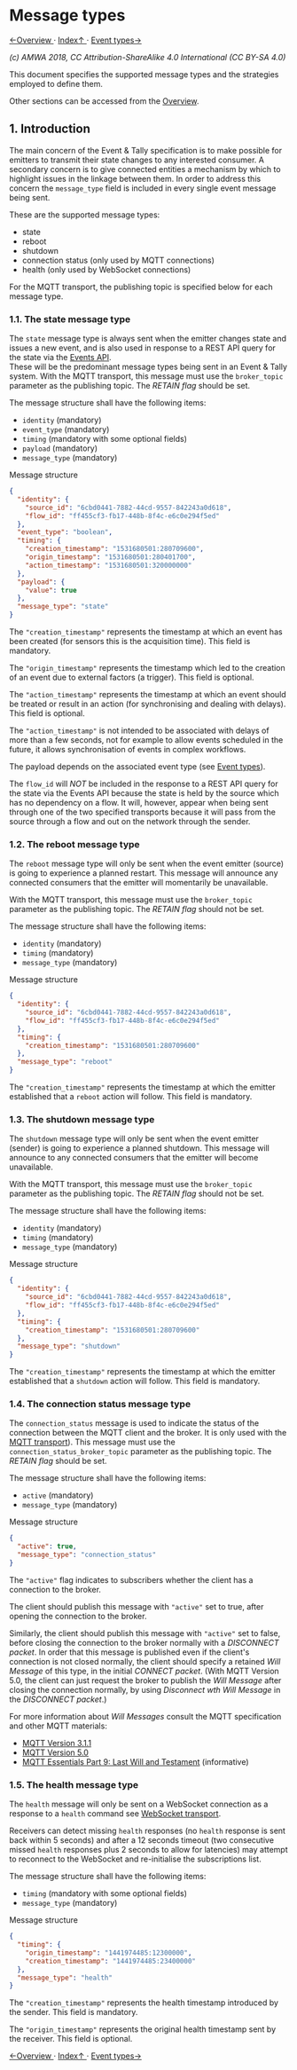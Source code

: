 # Message types
[←Overview ](1.0._Overview.md) · [ Index↑ ](..) · [Event types→](3.0._Event_types.md)

_(c) AMWA 2018, CC Attribution-ShareAlike 4.0 International (CC BY-SA 4.0)_

This document specifies the supported message types and the strategies employed to define them.

Other sections can be accessed from the [Overview](1.0._Overview.md).

## 1. Introduction

The main concern of the Event & Tally specification is to make possible for emitters to transmit their state changes to any interested consumer.
A secondary concern is to give connected entities a mechanism by which to highlight issues in the linkage between them. In order to address this concern the `message_type` field is included in every single event message being sent.

These are the supported message types:

* state
* reboot
* shutdown
* connection status (only used by MQTT connections)
* health (only used by WebSocket connections)

For the MQTT transport, the publishing topic is specified below for each message type.

### 1.1. The state message type

The `state` message type is always sent when the emitter changes state and issues a new event, and is also used in response to a REST API query for the state via the [Events API](6.0._Event_and_tally_rest_api.md).  
These will be the predominant message types being sent in an Event & Tally system.
With the MQTT transport, this message must use the `broker_topic` parameter as the publishing topic. The *RETAIN flag* should be set.

The message structure shall have the following items:

* `identity` (mandatory)
* `event_type` (mandatory)
* `timing` (mandatory with some optional fields)
* `payload` (mandatory)
* `message_type` (mandatory)

Message structure

```json
{
  "identity": {
    "source_id": "6cbd0441-7882-44cd-9557-842243a0d618",
    "flow_id": "ff455cf3-fb17-448b-8f4c-e6c0e294f5ed"
  },
  "event_type": "boolean",
  "timing": {
    "creation_timestamp": "1531680501:280709600",
    "origin_timestamp": "1531680501:280401700",
    "action_timestamp": "1531680501:320000000"
  },
  "payload": {
    "value": true
  },
  "message_type": "state"
}
```

The `"creation_timestamp"` represents the timestamp at which an event has been created (for sensors this is the acquisition time). This field is mandatory.

The `"origin_timestamp"` represents the timestamp which led to the creation of an event due to external factors (a trigger). This field is optional.

The `"action_timestamp"` represents the timestamp at which an event should be treated or result in an action (for synchronising and dealing with delays). This field is optional.

The `"action_timestamp"` is not intended to be associated with delays of more than a few seconds, not for example to allow events scheduled in the future, it allows synchronisation of events in complex workflows.

The payload depends on the associated event type (see [Event types](3.0._Event_types.md)).

The `flow_id` will _NOT_ be included in the response to a REST API query for the state via the Events API because the state is held by the source which has no dependency on a flow. It will, however, appear when being sent through one of the two specified transports because it will pass from the source through a flow and out on the network through the sender.

### 1.2. The reboot message type

The `reboot` message type will only be sent when the event emitter (source) is going to experience a planned restart. This message will announce any connected consumers that the emitter will momentarily be unavailable.

With the MQTT transport, this message must use the `broker_topic` parameter as the publishing topic. The *RETAIN flag* should not be set.

The message structure shall have the following items:

* `identity` (mandatory)
* `timing` (mandatory)
* `message_type` (mandatory)

Message structure

```json
{
  "identity": {
    "source_id": "6cbd0441-7882-44cd-9557-842243a0d618",
    "flow_id": "ff455cf3-fb17-448b-8f4c-e6c0e294f5ed"
  },
  "timing": {
    "creation_timestamp": "1531680501:280709600"
  },
  "message_type": "reboot"
}
```

The `"creation_timestamp"` represents the timestamp at which the emitter established that a `reboot` action will follow. This field is mandatory.

### 1.3. The shutdown message type

The `shutdown` message type will only be sent when the event emitter (sender) is going to experience a planned shutdown. This message will announce to any connected consumers that the emitter will become unavailable.

With the MQTT transport, this message must use the `broker_topic` parameter as the publishing topic. The *RETAIN flag* should not be set.

The message structure shall have the following items:

* `identity` (mandatory)
* `timing` (mandatory)
* `message_type` (mandatory)

Message structure

```json
{
  "identity": {
    "source_id": "6cbd0441-7882-44cd-9557-842243a0d618",
    "flow_id": "ff455cf3-fb17-448b-8f4c-e6c0e294f5ed"
  },
  "timing": {
    "creation_timestamp": "1531680501:280709600"
  },
  "message_type": "shutdown"
}
```

The `"creation_timestamp"` represents the timestamp at which the emitter established that a `shutdown` action will follow. This field is mandatory.

### 1.4. The connection status message type

The `connection_status` message is used to indicate the status of the connection between the MQTT client and the broker.
It is only used with the [MQTT transport](5.1._Transport_-_MQTT.md)).
This message must use the `connection_status_broker_topic` parameter as the publishing topic. The *RETAIN flag* should be set.

The message structure shall have the following items:

* `active` (mandatory)
* `message_type` (mandatory)

Message structure

```json
{
  "active": true,
  "message_type": "connection_status"
}
```

The `"active"` flag indicates to subscribers whether the client has a connection to the broker.

The client should publish this message with `"active"` set to true, after opening the connection to the broker.

Similarly, the client should publish this message with `"active"` set to false, before closing the connection to the broker normally with a *DISCONNECT packet*.
In order that this message is published even if the client's connection is not closed normally, the client should specify a retained *Will Message* of this type, in the initial *CONNECT packet*.
(With MQTT Version 5.0, the client can just request the broker to publish the *Will Message* after closing the connection normally, by using *Disconnect wth Will Message* in the *DISCONNECT packet*.)

For more information about *Will Messages* consult the MQTT specification and other MQTT materials:

* [MQTT Version 3.1.1](http://docs.oasis-open.org/mqtt/mqtt/v3.1.1/os/mqtt-v3.1.1-os.html)
* [MQTT Version 5.0](http://docs.oasis-open.org/mqtt/mqtt/v5.0/os/mqtt-v5.0-os.html)
* [MQTT Essentials Part 9: Last Will and Testament](https://www.hivemq.com/blog/mqtt-essentials-part-9-last-will-and-testament) (informative)

### 1.5. The health message type

The `health` message will only be sent on a WebSocket connection as a response to a `health` command see [WebSocket transport](5.2._Transport_-_Websocket.md).

Receivers can detect missing `health` responses (no `health` response is sent back within 5 seconds) and after a 12 seconds timeout (two consecutive missed `health` responses plus 2 seconds to allow for latencies) may attempt to reconnect to the WebSocket and re-initialise the subscriptions list.

The message structure shall have the following items:

* `timing` (mandatory with some optional fields)
* `message_type` (mandatory)

Message structure

```json
{
  "timing": {
    "origin_timestamp": "1441974485:12300000",
    "creation_timestamp": "1441974485:23400000"
  },
  "message_type": "health"
}
```

The `"creation_timestamp"` represents the health timestamp introduced by the sender. This field is mandatory.

The `"origin_timestamp"` represents the original health timestamp sent by the receiver. This field is optional.

[←Overview ](1.0._Overview.md) · [ Index↑ ](..) · [Event types→](3.0._Event_types.md)
